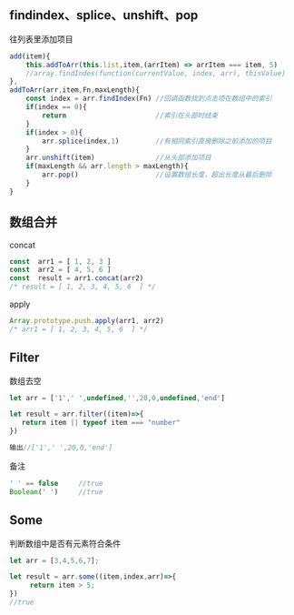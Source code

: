 ## **findindex、splice、unshift、pop**
往列表里添加项目
```javascript
add(item){
    this.addToArr(this.list,item,(arrItem) => arrItem === item, 5)
    //array.findIndex(function(currentValue, index, arr), thisValue)
},
addToArr(arr,item,Fn,maxLength){
    const index = arr.findIndex(Fn) //回调函数找到点击项在数组中的索引
    if(index == 0){    
        return                      //索引在头部时结束
    }
    if(index > 0){
        arr.splice(index,1)         //有相同索引直接删除之前添加的项目
    }
    arr.unshift(item)               //从头部添加项目
    if(maxLength && arr.length > maxLength){
        arr.pop()                   //设置数组长度，超出长度从最后删除
    }
}
```

## **数组合并**

concat

```javascript
const  arr1 = [ 1, 2, 3 ]
const  arr2 = [ 4, 5, 6 ]
const  result = arr1.concat(arr2)
/* result = [ 1, 2, 3, 4, 5, 6  ] */
```

apply

```javascript
Array.prototype.push.apply(arr1, arr2)
/* arr1 = [ 1, 2, 3, 4, 5, 6  ] */
```



## **Filter**

数组去空

```javascript
let arr = ['1',' ',undefined,'',20,0,undefined,'end']

let result = arr.filter((item)=>{
   return item || typeof item === "number"
})

输出//['1',' ',20,0,'end']
```

备注

```js
' ' == false     //true
Boolean(' ')     //true
```

## **Some**

判断数组中是否有元素符合条件

```js
let arr = [3,4,5,6,7];

let result = arr.some((item,index,arr)=>{
     return item > 5;
})
//true
```

